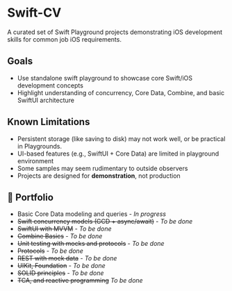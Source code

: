 # Swift-CV

A curated set of Swift Playground projects demonstrating iOS development skills for common job iOS requirements.

## Goals

- Use standalone swift playground to showcase core Swift/iOS development concepts
- Highlight understanding of concurrency, Core Data, Combine, and basic SwiftUI architecture

## Known Limitations

- Persistent storage (like saving to disk) may not work well, or be practical in Playgrounds.
- UI-based features (e.g., SwiftUI + Core Data) are limited in playground environment
- Some samples may seem rudimentary to outside observers
- Projects are designed for **demonstration**, not production

## 📁 Portfolio

- Basic Core Data modeling and queries - *In progress*
- ~~Swift concurrency models (GCD + async/await)~~ - *To be done*
- ~~SwiftUI with MVVM~~ - *To be done*
- ~~Combine Basics~~ - *To be done*
- ~~Unit testing with mocks and protocols~~ - *To be done*
- ~~Protocols~~ - *To be done*
- ~~REST with mock data~~ - *To be done*
- ~~UIKit, Foundation~~ - *To be done*
- ~~SOLID principles~~ - *To be done*
- ~~TCA, and reactive programming~~ *To be done*

<!--
| Project | Skills | Description |
|------------------|------------------------|----------------|
| `CoreDataCompany.playground` | Core Data, Entity Relationships, CRUD, NSPredicate | Demonstrates semi-complex one-to-many and many-to-one Core Data relationships, including search and filtering. |
| `EnumDrivenState.playground` | Enums, State Management, Pattern Matching | Illustrates using enums to manage app state, a common approach in SwiftUI and MVVM projects. |
| `AsyncConcurrency.playground` | GCD, async/await, MainActor | Realistic examples of data fetching and updating using both legacy concurrency and Swift’s structured concurrency. |
| `CombineBasics.playground` | Combine, Publishers, Reactive Programming | Demonstrates basic Combine, `PassthroughSubject`, debouncing, filtering, and more. |
| `MVVMMock.playground` | SwiftUI, MVVM, Dependency Injection | Mini demo with testable ViewModels and MVVM separation of concerns using SwiftUI. |
| `UnitTestingSwift.playground` | XCTest, Mocks, Dependency Injection | Contains unit test examples for services and view models, showing dependency injection and mocking with protocols. |
| `Protocols.playground` | Protocols |Examples of basic and advanced protocol programming.|
-->

